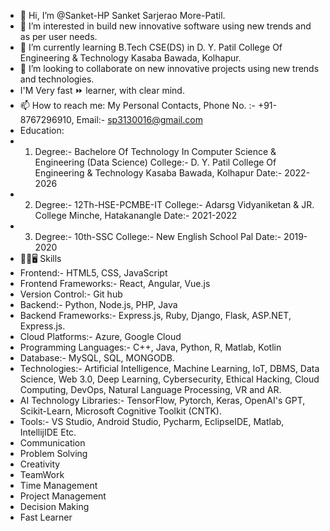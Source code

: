- 👋 Hi, I’m @Sanket-HP Sanket Sarjerao More-Patil.
- 👀 I’m interested in build new innovative software using new trends and as per user needs.
- 🌱 I’m currently learning B.Tech CSE(DS) in D. Y. Patil College Of Engineering & Technology Kasaba Bawada, Kolhapur.
- 💞️ I’m looking to collaborate on new innovative projects using new trends and technologies.
- I'M Very fast ⏩ learner, with clear mind.
- 📫 How to reach me: My Personal Contacts, Phone No. :- +91-8767296910, Email:- sp3130016@gmail.com
- Education:
- 1) Degree:- Bachelore Of Technology In Computer Science & Engineering (Data Science)
     College:- D. Y. Patil College Of Engineering & Technology Kasaba Bawada, Kolhapur
     Date:- 2022-2026
- 2) Degree:- 12Th-HSE-PCMBE-IT
     College:- Adarsg Vidyaniketan & JR. College Minche, Hatakanangle
     Date:- 2021-2022
- 3) Degree:- 10th-SSC
     College:- New English School Pal
     Date:- 2019-2020     
- 🤹‍♂️🖥️ Skills
- Frontend:- HTML5, CSS, JavaScript
- Frontend Frameworks:- React, Angular, Vue.js
- Version Control:- Git hub
- Backend:- Python, Node.js, PHP, Java
- Backend Frameworks:- Express.js, Ruby, Django, Flask, ASP.NET, Express.js.
- Cloud Platforms:- Azure, Google Cloud
- Programming Languages:- C++, Java, Python, R, Matlab, Kotlin
- Database:- MySQL, SQL, MONGODB.
- Technologies:- Artificial Intelligence, Machine Learning, IoT, DBMS, Data Science, Web 3.0, Deep Learning, Cybersecurity, Ethical Hacking, Cloud Computing, DevOps, Natural Language Processing, VR and AR.
- AI Technology Libraries:- TensorFlow, Pytorch, Keras, OpenAI's GPT, Scikit-Learn, Microsoft Cognitive Toolkit (CNTK).
- Tools:- VS Studio, Android Studio, Pycharm, EclipseIDE, Matlab, IntellijIDE Etc.
- Communication
- Problem Solving
- Creativity
- TeamWork
- Time Management
- Project Management
- Decision Making
- Fast Learner 

<!---
Sanket-HP/Sanket-HP is a ✨ special ✨ repository because its `README.md` (this file) appears on your GitHub profile.
You can click the Preview link to take a look at your changes.
--->
